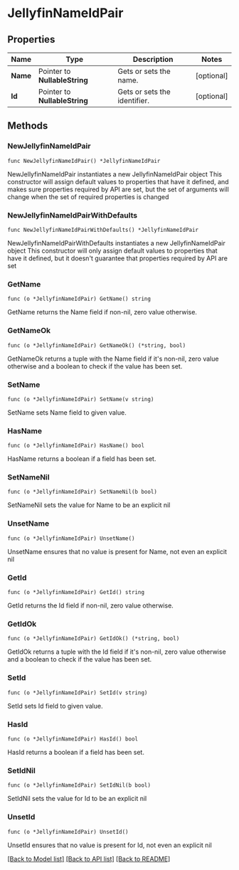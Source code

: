 # JellyfinNameIdPair

## Properties

Name | Type | Description | Notes
------------ | ------------- | ------------- | -------------
**Name** | Pointer to **NullableString** | Gets or sets the name. | [optional] 
**Id** | Pointer to **NullableString** | Gets or sets the identifier. | [optional] 

## Methods

### NewJellyfinNameIdPair

`func NewJellyfinNameIdPair() *JellyfinNameIdPair`

NewJellyfinNameIdPair instantiates a new JellyfinNameIdPair object
This constructor will assign default values to properties that have it defined,
and makes sure properties required by API are set, but the set of arguments
will change when the set of required properties is changed

### NewJellyfinNameIdPairWithDefaults

`func NewJellyfinNameIdPairWithDefaults() *JellyfinNameIdPair`

NewJellyfinNameIdPairWithDefaults instantiates a new JellyfinNameIdPair object
This constructor will only assign default values to properties that have it defined,
but it doesn't guarantee that properties required by API are set

### GetName

`func (o *JellyfinNameIdPair) GetName() string`

GetName returns the Name field if non-nil, zero value otherwise.

### GetNameOk

`func (o *JellyfinNameIdPair) GetNameOk() (*string, bool)`

GetNameOk returns a tuple with the Name field if it's non-nil, zero value otherwise
and a boolean to check if the value has been set.

### SetName

`func (o *JellyfinNameIdPair) SetName(v string)`

SetName sets Name field to given value.

### HasName

`func (o *JellyfinNameIdPair) HasName() bool`

HasName returns a boolean if a field has been set.

### SetNameNil

`func (o *JellyfinNameIdPair) SetNameNil(b bool)`

 SetNameNil sets the value for Name to be an explicit nil

### UnsetName
`func (o *JellyfinNameIdPair) UnsetName()`

UnsetName ensures that no value is present for Name, not even an explicit nil
### GetId

`func (o *JellyfinNameIdPair) GetId() string`

GetId returns the Id field if non-nil, zero value otherwise.

### GetIdOk

`func (o *JellyfinNameIdPair) GetIdOk() (*string, bool)`

GetIdOk returns a tuple with the Id field if it's non-nil, zero value otherwise
and a boolean to check if the value has been set.

### SetId

`func (o *JellyfinNameIdPair) SetId(v string)`

SetId sets Id field to given value.

### HasId

`func (o *JellyfinNameIdPair) HasId() bool`

HasId returns a boolean if a field has been set.

### SetIdNil

`func (o *JellyfinNameIdPair) SetIdNil(b bool)`

 SetIdNil sets the value for Id to be an explicit nil

### UnsetId
`func (o *JellyfinNameIdPair) UnsetId()`

UnsetId ensures that no value is present for Id, not even an explicit nil

[[Back to Model list]](../README.md#documentation-for-models) [[Back to API list]](../README.md#documentation-for-api-endpoints) [[Back to README]](../README.md)


